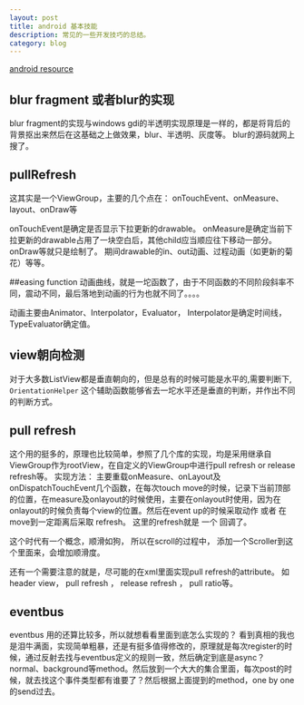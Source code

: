 ```yaml
---
layout: post
title: android 基本技能 
description: 常见的一些开发技巧的总结。 
category: blog
---
```



[android resource](https://github.com/wasabeef/awesome-android-ui)

## blur fragment 或者blur的实现
blur fragment的实现与windows gdi的半透明实现原理是一样的，都是将背后的背景抠出来然后在这基础之上做效果，blur、半透明、灰度等。
blur的源码就网上搜了。


## pullRefresh 
这其实是一个ViewGroup，主要的几个点在：
onTouchEvent、onMeasure、layout、onDraw等

onTouchEvent是确定是否显示下拉更新的drawable。
onMeasure是确定当前下拉更新的drawable占用了一块空白后，其他child应当顺应往下移动一部分。onDraw等就只是绘制了。
期间drawable的in、out动画、过程动画（如更新的菊花）等等。

##easing function
动画曲线，就是一坨函数了，由于不同函数的不同阶段斜率不同，震动不同，最后落地到动画的行为也就不同了。。。。

动画主要由Animator、Interpolator，Evaluator，
Interpolator是确定时间线，
TypeEvaluator确定值。


## view朝向检测
对于大多数ListView都是垂直朝向的，但是总有的时候可能是水平的,需要判断下,
`OrientationHelper` 这个辅助函数能够省去一坨水平还是垂直的判断，并作出不同的判断方式。

## pull refresh
这个用的挺多的，原理也比较简单，参照了几个库的实现，均是采用继承自ViewGroup作为rootView，在自定义的ViewGroup中进行pull refresh or release refresh等。
实现方法： 主要重载onMeasure、onLayout及onDispatchTouchEvent几个函数，在每次touch move的时候，记录下当前顶部的位置，在measure及onlayout的时候使用，主要在onlayout时使用，因为在onlayout的时候负责每个view的位置。然后在event up的时候采取动作 或者 在 move到一定距离后采取 refresh。 这里的refresh就是 一个 回调了。

这个时代有一个概念，顺滑如狗， 所以在scroll的过程中， 添加一个Scroller到这个里面来，会增加顺滑度。

还有一个需要注意的就是，尽可能的在xml里面实现pull refresh的attribute。  如header view， pull refresh ， release refresh ， pull ratio等。

## eventbus
eventbus 用的还算比较多，所以就想看看里面到底怎么实现的？
看到真相的我也是泪牛满面，实现简单粗暴，还是有挺多值得修改的，原理就是每次register的时候，通过反射去找与eventbus定义的规则一致，然后确定到底是async？normal、background等method。然后放到一个大大的集合里面，每次post的时候，就去找这个事件类型都有谁要了？然后根据上面提到的method，one by one的send过去。